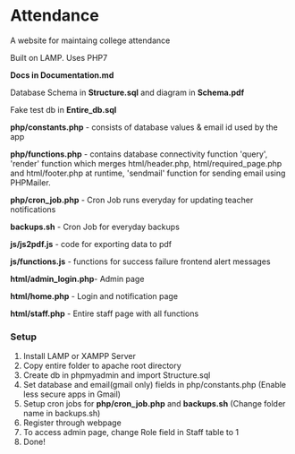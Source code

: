 # Attendance

A website for maintaing college attendance

Built on LAMP. Uses PHP7

**Docs in Documentation.md**

Database Schema in **Structure.sql** and diagram in **Schema.pdf**

Fake test db in **Entire_db.sql**

**php/constants.php** 	- consists of database values & email id used by the app

**php/functions.php** 	- contains database connectivity function 'query', 'render' function which merges html/header.php, html/required_page.php and html/footer.php at runtime, 'sendmail' function for sending email using PHPMailer.

**php/cron_job.php** 	- Cron Job runs everyday for updating teacher notifications

**backups.sh** 			- Cron Job for everyday backups

**js/js2pdf.js** 		- code for exporting data to pdf

**js/functions.js** 	- functions for success failure frontend alert messages

**html/admin_login.php**- Admin page

**html/home.php** 		- Login and notification page

**html/staff.php** 		- Entire staff page with all functions

### Setup

1. Install LAMP or XAMPP Server
2. Copy entire folder to apache root directory
3. Create db in phpmyadmin and import Structure.sql
4. Set database and email(gmail only) fields in php/constants.php (Enable less secure apps in Gmail)
5. Setup cron jobs for **php/cron_job.php** and **backups.sh** (Change folder name in backups.sh)
6. Register through webpage
7. To access admin page, change Role field in Staff table to 1
8. Done!
